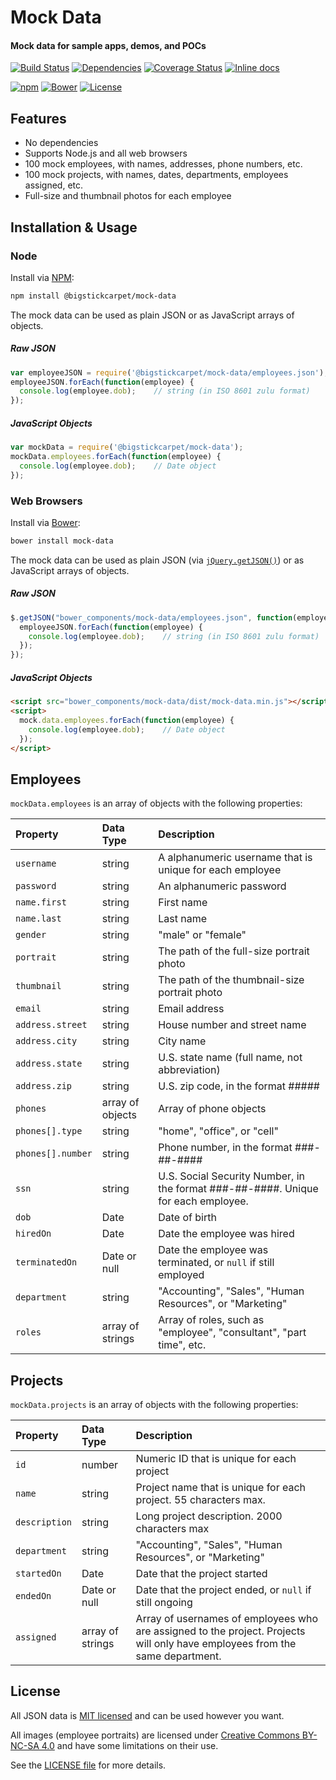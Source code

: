 Mock Data
============================
#### Mock data for sample apps, demos, and POCs

[![Build Status](https://img.shields.io/travis/BigstickCarpet/mock-data.svg)](https://travis-ci.org/BigstickCarpet/mock-data)
[![Dependencies](https://img.shields.io/david/BigstickCarpet/mock-data.svg)](https://david-dm.org/BigstickCarpet/mock-data)
[![Coverage Status](https://img.shields.io/coveralls/BigstickCarpet/mock-data.svg)](https://coveralls.io/r/BigstickCarpet/mock-data)
[![Inline docs](http://inch-ci.org/github/bigstickcarpet/mock-data.svg?branch=master&style=shields)](http://inch-ci.org/github/bigstickcarpet/mock-data)

[![npm](http://img.shields.io/npm/v/@bigstickcarpet/mock-data.svg)](https://www.npmjs.com/package/@bigstickcarpet/mock-data)
[![Bower](http://img.shields.io/bower/v/mock-data.svg)](#bower)
[![License](https://img.shields.io/npm/l/@bigstickcarpet/mock-data.svg)](LICENSE)


Features
--------------------------
* No dependencies
* Supports Node.js and all web browsers
* 100 mock employees, with names, addresses, phone numbers, etc.
* 100 mock projects, with names, dates, departments, employees assigned, etc.
* Full-size and thumbnail photos for each employee


Installation &amp; Usage
--------------------------

### Node
Install via [NPM](https://docs.npmjs.com/getting-started/what-is-npm):

````bash
npm install @bigstickcarpet/mock-data
````

The mock data can be used as plain JSON or as JavaScript arrays of objects.

##### Raw JSON
```javascript
var employeeJSON = require('@bigstickcarpet/mock-data/employees.json');
employeeJSON.forEach(function(employee) {
  console.log(employee.dob);    // string (in ISO 8601 zulu format)
});
```

##### JavaScript Objects
```javascript
var mockData = require('@bigstickcarpet/mock-data');
mockData.employees.forEach(function(employee) {
  console.log(employee.dob);    // Date object
});
```

### Web Browsers
Install via [Bower](http://bower.io):

````bash
bower install mock-data
````

The mock data can be used as plain JSON (via [`jQuery.getJSON()`](https://api.jquery.com/jquery.getjson/)) or as JavaScript arrays of objects.

##### Raw JSON
```javascript
$.getJSON("bower_components/mock-data/employees.json", function(employeeJSON) {
  employeeJSON.forEach(function(employee) {
    console.log(employee.dob);    // string (in ISO 8601 zulu format)
  });
});
```


##### JavaScript Objects
```html
<script src="bower_components/mock-data/dist/mock-data.min.js"></script>
<script>
  mock.data.employees.forEach(function(employee) {
    console.log(employee.dob);    // Date object
  });
</script>
```


Employees
--------------------------
`mockData.employees` is an array of objects with the following properties:

| Property              | Data Type        | Description
|:----------------------|:-----------------|:----------------------------
| `username`            | string           | A alphanumeric username that is unique for each employee
| `password`            | string           | An alphanumeric password
| `name.first`          | string           | First name
| `name.last`           | string           | Last name
| `gender`              | string           | "male" or "female"
| `portrait`            | string           | The path of the full-size portrait photo
| `thumbnail`           | string           | The path of the thumbnail-size portrait photo
| `email`               | string           | Email address
| `address.street`      | string           | House number and street name
| `address.city`        | string           | City name
| `address.state`       | string           | U.S. state name (full name, not abbreviation)
| `address.zip`         | string           | U.S. zip code, in the format #####
| `phones`              | array of objects | Array of phone objects
| `phones[].type`       | string           | "home", "office", or "cell"
| `phones[].number`     | string           | Phone number, in the format ###-##-####
| `ssn`                 | string           | U.S. Social Security Number, in the format ###-##-####. Unique for each employee.
| `dob`                 | Date             | Date of birth
| `hiredOn`             | Date             | Date the employee was hired
| `terminatedOn`        | Date or null     | Date the employee was terminated, or `null` if still employed
| `department`          | string           | "Accounting", "Sales", "Human Resources", or "Marketing"
| `roles`               | array of strings | Array of roles, such as "employee", "consultant", "part time", etc.


Projects
--------------------------
`mockData.projects` is an array of objects with the following properties:

| Property              | Data Type        | Description
|:----------------------|:-----------------|:----------------------------
| `id`                  | number           | Numeric ID that is unique for each project
| `name`                | string           | Project name that is unique for each project. 55 characters max.
| `description`         | string           | Long project description. 2000 characters max
| `department`          | string           | "Accounting", "Sales", "Human Resources", or "Marketing"
| `startedOn`           | Date             | Date that the project started
| `endedOn`             | Date or null     | Date that the project ended, or `null` if still ongoing
| `assigned`            | array of strings | Array of usernames of employees who are assigned to the project. Projects will only have employees from the same department.


License
--------------------------
All JSON data is [MIT licensed](http://opensource.org/licenses/MIT) and can be used however you want.

All images (employee portraits) are licensed under [Creative Commons BY-NC-SA 4.0](https://creativecommons.org/licenses/by-nc-sa/2.0/deed.en) and have some limitations on their use.

See the [LICENSE file](LICENSE) for more details.

